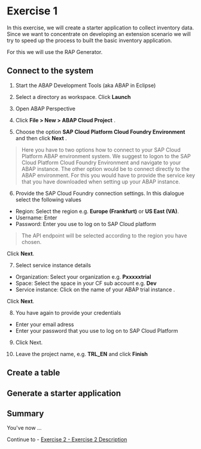 # Exercise 1

In this exercise, we will create a starter application to collect inventory data. Since we want to concentrate on developing an extension scenario we will try to speed up the process to built the basic inventory application.
 
For this we will use the RAP Generator.


## Connect to the system

1. Start the ABAP Development Tools (aka ABAP in Eclipse)

2. Select a directory as workspace. Click **Launch**

3. Open ABAP Perspective

4. Click **File > New > ABAP Cloud Project** .

5. Choose the option **SAP Cloud Platform Cloud Foundry Environment** and then click **Next** .

> Here you have to two options how to connect to your SAP Cloud Platform ABAP environment system. We suggest to logon to the SAP Cloud Platform Cloud Foundry Environment and navigate to your ABAP instance. The other option would be to connect directly to the ABAP environment. For this you would have to provide the service key that you have downloaded when setting up your ABAP instance. 

6. Provide the SAP Cloud Foundry connection settings. In this dialogue select the following values

  - Region: Select the region e.g. **Europe (Frankfurt)** or **US East (VA)**.
  - Username: Enter **<your email adress>**
  - Password: Enter **<your password>** you use to log on to SAP Cloud platform
 
> The API endpoint will be selected according to the region you have chosen.
 
  Click **Next**.
  
7. Select service instance details

 - Organization: Select your organization e.g. **Pxxxxxtrial**
 - Space: Select the space in your CF sub account e.g. **Dev**
 - Service instance: Click on the name of your ABAP trial instance  **<ABAP trial instance>**.
 
 Click **Next**.

8. You have again to provide your credentials 

  - Enter your email adress
  - Enter your password that you use to log on to SAP Cloud Platform

9. Click  Next.
 


9. Leave the project name, e.g. **TRL_EN** and click **Finish**




## Create a table

## Generate a starter application

## Summary
You've now ...

Continue to - [Exercise 2 - Exercise 2 Description](../ex2/README.md)

